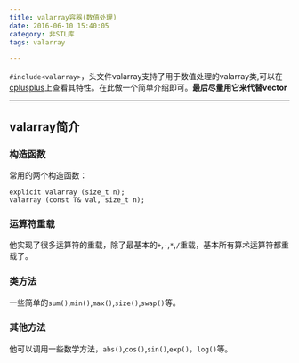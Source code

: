 ```yaml
---
title: valarray容器(数值处理)
date: 2016-06-10 15:40:05
category: 非STL库
tags: valarray

---
```


`#include<valarray>`，头文件valarray支持了用于数值处理的valarray类,可以在[cplusplus](http://www.cplusplus.com/reference/valarray/)上查看其特性。在此做一个简单介绍即可。**最后尽量用它来代替vector**

---

## valarray简介

### 构造函数
常用的两个构造函数：
```
explicit valarray (size_t n);
valarray (const T& val, size_t n);
```

### 运算符重载
他实现了很多运算符的重载，除了最基本的`+`,`-`,`*`,`/`重载，基本所有算术运算符都重载了。

### 类方法
一些简单的`sum()`,`min()`,`max()`,`size()`,`swap()`等。

### 其他方法

他可以调用一些数学方法，`abs()`,`cos()`,`sin()`,`exp()`，`log()`等。